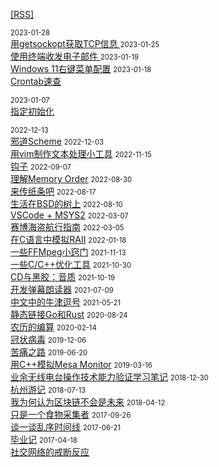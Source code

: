 [[RSS]](./rss.xml)

<span class="date">
2023-01-28
</span><br>
<span class="value">
<a href="2023/getsockopt/">
用getsockopt获取TCP信息
</a>
</span>

<span class="date">
2023-01-25
</span><br>
<span class="value">
<a href="2023/email-workflow/">
使用终端收发电子邮件
</a>
</span>

<span class="date">
2023-01-19
</span><br>
<span class="value">
<a href="2023/win11-rightclick/">Windows 11右键菜单配置</a>
</span>

<span class="date">
2023-01-18
</span><br>
<span class="value">
<a href="2023/crontab/">Crontab速查</a>
</span>

<span class="date">2023-01-07</span><br>
<span class="value"><a href="2023/designatedinit/">指定初始化</a></span>

<span class="date">
2022-12-13
</span><br>
<span class="value">
<a href="2022/evilscheme/">邪道Scheme</a>
</span>

<span class="date">
2022-12-03
</span><br>
<span class="value">
<a href="2022/vim-batch/">用vim制作文本处理小工具</a>
</span>


<span class="date">
2022-11-15
</span><br>
<span class="value">
<a href="2022/hook/">钩子</a>
</span>


<span class="date">
2022-09-07
</span><br>
<span class="value">
<a href="2022/memory-order/">理解Memory Order</a>
</span>


<span class="date">
2022-08-30
</span><br>
<span class="value">
<a href="2022/thermal-printer/">来传纸条吧</a>
</span>


<span class="date">
2022-08-17
</span><br>
<span class="value">
<a href="2022/tree-in-bsd/">生活在BSD的树上</a>
</span>


<span class="date">
2022-08-10
</span><br>
<span class="value">
<a href="2022/use-msys2-shell-in-vscode-on-windows/">VSCode + MSYS2</a>
</span>


<span class="date">
2022-03-07
</span><br>
<span class="value">
<a href="2022/cyber-pirate-guide/">赛博海盗航行指南</a>
</span>


<span class="date">
2022-03-05
</span><br>
<span class="value">
<a href="2022/raii-in-c/">在C语言中模拟RAII</a>
</span>


<span class="date">
2022-01-18
</span><br>
<span class="value">
<a href="2022/some-ffmpeg-tips/">一些FFMpeg小窍门</a>
</span>


<span class="date">
2021-11-13
</span><br>
<span class="value">
<a href="2021/c-cpp-optimizing/">一些C/C++优化工具</a>
</span>


<span class="date">
2021-10-30
</span><br>
<span class="value">
<a href="2021/cd-and-vinyl-record/">CD与黑胶：音质</a>
</span>


<span class="date">
2021-10-19
</span><br>
<span class="value">
<a href="2021/danmaku-reader/">开发弹幕朗读器</a>
</span>


<span class="date">
2021-07-09
</span><br>
<span class="value">
<a href="2021/oxford-comma-in-chinese/">中文中的牛津逗号</a>
</span>


<span class="date">
2021-05-21
</span><br>
<span class="value">
<a href="2021/statically-link-go-and-rust/">静态链接Go和Rust</a>
</span>

<span class="date">
2020-08-24
</span><br>
<span class="value">
<a href="2020/chinese-calender/">农历的编算</a>
</span>

<span class="date">
2020-02-14
</span><br>
<span class="value">
<a href="2020/virus/">冠状病毒</a>
</span>

<span class="date">
2019-12-06
</span><br>
<span class="value">
<a href="2019/graduate/">苦痛之路</a>
</span>

<span class="date">
2019-06-20
</span><br>
<span class="value">
<a href="2019/monitor/">用C++模拟Mesa Monitor</a>
</span>

<span class="date">
2019-03-16
</span><br>
<span class="value">
<a href="2019/ham/">业余无线电台操作技术能力验证学习笔记</a>
</span>

<span class="date">
2018-12-30
</span><br>
<span class="value">
<a href="2018/hangzhou/">杭州游记</a>
</span>

<span class="date">
2018-07-13
</span><br>
<span class="value">
<a href="2018/blockchain/">我为何认为区块链不会是未来</a>
</span>

<span class="date">
2018-04-12
</span><br>
<span class="value">
<a href="2018/gatherer/">只是一个食物采集者</a>
</span>

<span class="date">
2017-09-26
</span><br>
<span class="value">
<a href="2017/sns/">谈一谈乱序时间线</a>
</span>

<span class="date">
2017-06-21
</span><br>
<span class="value">
<a href="2017/graduate/">毕业记</a>
</span>

<span class="date">
2017-04-18
</span><br>
<span class="value">
<a href="2017/sns-addiction/">社交网络的戒断反应</a>
</span>

<style>
span.date {
    font-size: 0.8em;
};
</style>

